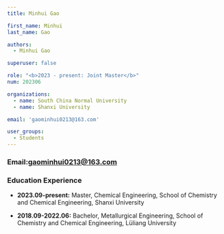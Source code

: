 ```yaml
---
title: Minhui Gao

first_name: Minhui
last_name: Gao

authors:
  - Minhui Gao

superuser: false

role: "<b>2023 - present: Joint Master</b>"
num: 202306

organizations:
  - name: South China Normal University
  - name: Shanxi University

email: 'gaominhui0213@163.com'

user_groups:
  - Students
---
```

### Email:<gaominhui0213@163.com>

### Education Experience

- **2023.09-present:** Master, Chemical Engineering, School of Chemistry and Chemical Engineering, Shanxi University

- **2018.09-2022.06:** Bachelor, Metallurgical Engineering, School of Chemistry and Chemical Engineering, Lüliang University
